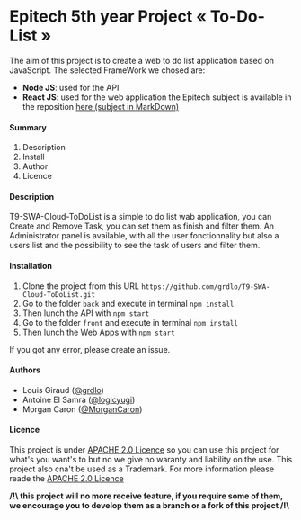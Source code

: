 # Epitech 5th year Project « To-Do-List »

The aim of this project is to create a web to do list application based on JavaScript. The selected FrameWork we chosed are:
 - **Node JS**: used for the API
 - **React JS**: used for the web application
 the Epitech subject is available in the reposition [here (subject in MarkDown)](https://github.com/grdlo/T9-SWA-Cloud-ToDoList/blob/master/SUBJECT.md)

#### Summary
1. Description
2. Install
3. Author
4. Licence

#### Description

T9-SWA-Cloud-ToDoList is a simple to do list wab application, you can Create and Remove Task, you can set them as finish and filter them. An Administrator panel is available, with all the user fonctionnality but also a users list and the possibility to see the task of users and filter them.

#### Installation

 1. Clone the project from this URL `https://github.com/grdlo/T9-SWA-Cloud-ToDoList.git`
 2. Go to the folder `back` and execute in terminal `npm install`
 3. Then lunch the API with `npm start`
 4. Go to the folder `front` and execute in terminal `npm install`
 5. Then lunch the Web Apps with `npm start`

If you got any error, please create an issue.

#### Authors
- Louis Giraud ([@grdlo](https://github.com/grdlo))
- Antoine El Samra ([@logicyugi](https://github.com/logicyugi))
- Morgan Caron ([@MorganCaron](https://github.com/MorganCaron))

#### Licence

This project is under [APACHE 2.0 Licence](https://github.com/grdlo/T9-SWA-Cloud-ToDoList/blob/master/LICENSE) so you can use this project for what's you want's to but no we give no waranty and liability on the use. This project also cna't be used as a Trademark.
For more information please reade the [APACHE 2.0 Licence](https://github.com/grdlo/T9-SWA-Cloud-ToDoList/blob/master/LICENSE)


**/!\\ this project will no more receive feature, if you require some of them, we encourage you to develop them as a branch or a fork of this project /!\\**
